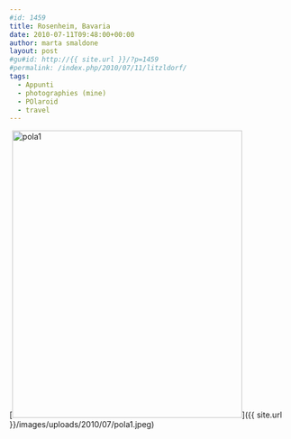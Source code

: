 ```yaml
---
#id: 1459
title: Rosenheim, Bavaria
date: 2010-07-11T09:48:00+00:00
author: marta smaldone
layout: post
#gu#id: http://{{ site.url }}/?p=1459
#permalink: /index.php/2010/07/11/litzldorf/
tags:
  - Appunti
  - photographies (mine)
  - POlaroid
  - travel
---
```

[<img class="aligncenter size-full wp-image-1458" title="pola1" src="{{ site.url }}/images/uploads/2010/07/pola1.jpeg" alt="pola1" width="408" height="510" srcset="{{ site.url }}/images/uploads/2010/07/pola1.jpeg 408w, {{ site.url }}/images/uploads/2010/07/pola1-240x300.jpeg 240w" sizes="(max-width: 408px) 100vw, 408px" />]({{ site.url }}/images/uploads/2010/07/pola1.jpeg)